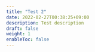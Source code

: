 ```yaml
---
title: "Test 2"
date: 2022-02-27T00:38:25+09:00
description: Test description
draft: false
weight: 1
enableToc: false
---
```

